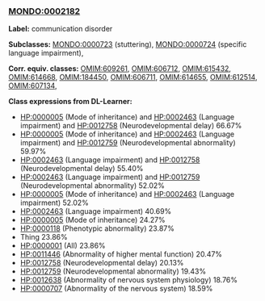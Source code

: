 
### [MONDO:0002182](http://purl.obolibrary.org/obo/MONDO_0002182)
**Label:** communication disorder

**Subclasses:** [MONDO:0000723](http://purl.obolibrary.org/obo/MONDO_0000723) (stuttering), [MONDO:0000724](http://purl.obolibrary.org/obo/MONDO_0000724) (specific language impairment), 

**Corr. equiv. classes:** [OMIM:609261](http://purl.obolibrary.org/obo/OMIM_609261), [OMIM:606712](http://purl.obolibrary.org/obo/OMIM_606712), [OMIM:615432](http://purl.obolibrary.org/obo/OMIM_615432), [OMIM:614668](http://purl.obolibrary.org/obo/OMIM_614668), [OMIM:184450](http://purl.obolibrary.org/obo/OMIM_184450), [OMIM:606711](http://purl.obolibrary.org/obo/OMIM_606711), [OMIM:614655](http://purl.obolibrary.org/obo/OMIM_614655), [OMIM:612514](http://purl.obolibrary.org/obo/OMIM_612514), [OMIM:607134](http://purl.obolibrary.org/obo/OMIM_607134), 

**Class expressions from DL-Learner:**

- [HP:0000005](http://purl.obolibrary.org/obo/HP_0000005) (Mode of inheritance) and [HP:0002463](http://purl.obolibrary.org/obo/HP_0002463) (Language impairment) and [HP:0012758](http://purl.obolibrary.org/obo/HP_0012758) (Neurodevelopmental delay) 66.67%
- [HP:0000005](http://purl.obolibrary.org/obo/HP_0000005) (Mode of inheritance) and [HP:0002463](http://purl.obolibrary.org/obo/HP_0002463) (Language impairment) and [HP:0012759](http://purl.obolibrary.org/obo/HP_0012759) (Neurodevelopmental abnormality) 59.97%
- [HP:0002463](http://purl.obolibrary.org/obo/HP_0002463) (Language impairment) and [HP:0012758](http://purl.obolibrary.org/obo/HP_0012758) (Neurodevelopmental delay) 55.40%
- [HP:0002463](http://purl.obolibrary.org/obo/HP_0002463) (Language impairment) and [HP:0012759](http://purl.obolibrary.org/obo/HP_0012759) (Neurodevelopmental abnormality) 52.02%
- [HP:0000005](http://purl.obolibrary.org/obo/HP_0000005) (Mode of inheritance) and [HP:0002463](http://purl.obolibrary.org/obo/HP_0002463) (Language impairment) 52.02%
- [HP:0002463](http://purl.obolibrary.org/obo/HP_0002463) (Language impairment) 40.69%
- [HP:0000005](http://purl.obolibrary.org/obo/HP_0000005) (Mode of inheritance) 24.27%
- [HP:0000118](http://purl.obolibrary.org/obo/HP_0000118) (Phenotypic abnormality) 23.87%
- Thing 23.86%
- [HP:0000001](http://purl.obolibrary.org/obo/HP_0000001) (All) 23.86%
- [HP:0011446](http://purl.obolibrary.org/obo/HP_0011446) (Abnormality of higher mental function) 20.47%
- [HP:0012758](http://purl.obolibrary.org/obo/HP_0012758) (Neurodevelopmental delay) 20.13%
- [HP:0012759](http://purl.obolibrary.org/obo/HP_0012759) (Neurodevelopmental abnormality) 19.43%
- [HP:0012638](http://purl.obolibrary.org/obo/HP_0012638) (Abnormality of nervous system physiology) 18.76%
- [HP:0000707](http://purl.obolibrary.org/obo/HP_0000707) (Abnormality of the nervous system) 18.59%


